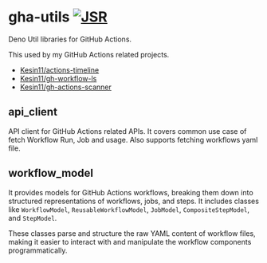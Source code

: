 # gha-utils [![JSR](https://jsr.io/badges/@kesin11/gha-utils)](https://jsr.io/@<scope>/<package>)

Deno Util libraries for GitHub Actions.

This used by my GitHub Actions related projects.

- [Kesin11/actions-timeline](https://github.com/Kesin11/actions-timeline)
- [Kesin11/gh-workflow-ls](https://github.com/Kesin11/gh-workflow-ls)
- [Kesin11/gh-actions-scanner](https://github.com/Kesin11/gh-actions-scanner)

## api_client

API client for GitHub Actions related APIs. It covers common use case of fetch Workflow Run, Job and usage. Also supports fetching workflows yaml file.

## workflow_model

It provides models for GitHub Actions workflows, breaking them down into structured representations of workflows, jobs, and steps. It includes classes like `WorkflowModel`, `ReusableWorkflowModel`, `JobModel`, `CompositeStepModel`, and `StepModel`.

These classes parse and structure the raw YAML content of workflow files, making it easier to interact with and manipulate the workflow components programmatically.
